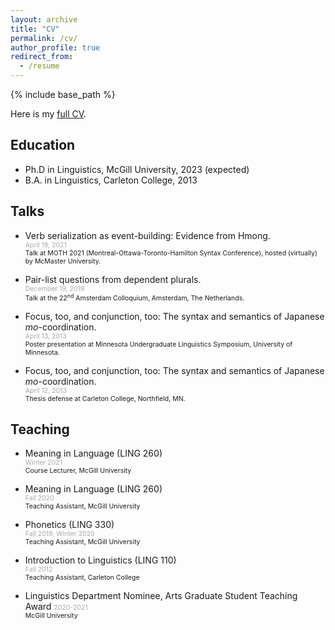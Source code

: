 ```yaml
---
layout: archive
title: "CV"
permalink: /cv/
author_profile: true
redirect_from:
  - /resume
---
```


<!-- Don't forget! To force a line break in Markdown, end the line with two spaces and then hit return, -->

{% include base_path %}

Here is my [full CV](/files/Johnston_CV.pdf "CV").

## Education

* Ph.D in Linguistics, McGill University, 2023 (expected)
* B.A. in Linguistics, Carleton College, 2013

## Talks

*	Verb serialization as event-building: Evidence from Hmong.  
	<span style="color:darkgray; font-size:0.75em">April 19, 2021</span>  
	<span style="font-size:0.75em">Talk at MOTH 2021 (Montreal-Ottawa-Toronto-Hamilton Syntax Conference), hosted (virtually) by McMaster University.</span>

*	Pair-list questions from dependent plurals.  
	<span style="color:darkgray; font-size:0.75em">December 19, 2019</span>  
	<span style="font-size:0.75em">Talk at the 22<sup>nd</sup> Amsterdam Colloquium, Amsterdam, The Netherlands.</span>

*	Focus, too, and conjunction, too: The syntax and semantics of Japanese *mo*-coordination.  
	<span style="color:darkgray; font-size:0.75em">April 13, 2013</span>  
	<span style="font-size:0.75em">Poster presentation at Minnesota Undergraduate Linguistics Symposium, University of Minnesota.</span>  
		
*	Focus, too, and conjunction, too: The syntax and semantics of Japanese *mo*-coordination.  
	<span style="color:darkgray; font-size:0.75em">April 12, 2013</span>  
	<span style="font-size:0.75em">Thesis defense at Carleton College, Northfield, MN.</span>  
	  
## Teaching

* 	Meaning in Language (LING 260)  
	<span style="color:darkgray; font-size:0.75em">Winter 2021</span>  
	<span style="font-size:0.75em">Course Lecturer, McGill University</span>

* 	Meaning in Language (LING 260)  
	<span style="color:darkgray; font-size:0.75em">Fall 2020</span>  
	<span style="font-size:0.75em">Teaching Assistant, McGill University</span>  

* 	Phonetics (LING 330)  
	<span style="color:darkgray; font-size:0.75em">Fall 2019, Winter 2020</span>  
	<span style="font-size:0.75em">Teaching Assistant, McGill University</span>  
	
* 	Introduction to Linguistics (LING 110)  
	<span style="color:darkgray; font-size:0.75em">Fall 2012</span>  
	<span style="font-size:0.75em">Teaching Assistant, Carleton College</span>  
	
* 	Linguistics Department Nominee, Arts Graduate Student Teaching Award
	<span style="color:darkgray; font-size:0.75em">2020-2021</span>  
	<span style="font-size:0.75em">McGill University</span>  
